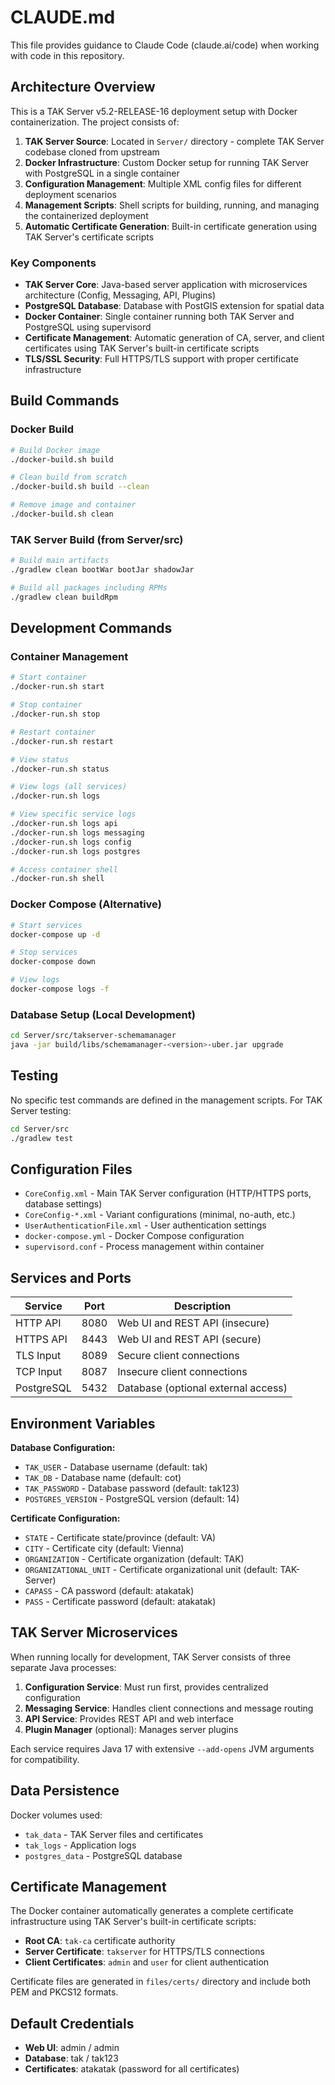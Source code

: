 # CLAUDE.md

This file provides guidance to Claude Code (claude.ai/code) when working with code in this repository.

## Architecture Overview

This is a TAK Server v5.2-RELEASE-16 deployment setup with Docker containerization. The project consists of:

1. **TAK Server Source**: Located in `Server/` directory - complete TAK Server codebase cloned from upstream
2. **Docker Infrastructure**: Custom Docker setup for running TAK Server with PostgreSQL in a single container
3. **Configuration Management**: Multiple XML config files for different deployment scenarios
4. **Management Scripts**: Shell scripts for building, running, and managing the containerized deployment
5. **Automatic Certificate Generation**: Built-in certificate generation using TAK Server's certificate scripts

### Key Components

- **TAK Server Core**: Java-based server application with microservices architecture (Config, Messaging, API, Plugins)
- **PostgreSQL Database**: Database with PostGIS extension for spatial data
- **Docker Container**: Single container running both TAK Server and PostgreSQL using supervisord
- **Certificate Management**: Automatic generation of CA, server, and client certificates using TAK Server's built-in certificate scripts
- **TLS/SSL Security**: Full HTTPS/TLS support with proper certificate infrastructure

## Build Commands

### Docker Build
```bash
# Build Docker image
./docker-build.sh build

# Clean build from scratch
./docker-build.sh build --clean

# Remove image and container
./docker-build.sh clean
```

### TAK Server Build (from Server/src)
```bash
# Build main artifacts
./gradlew clean bootWar bootJar shadowJar

# Build all packages including RPMs
./gradlew clean buildRpm
```

## Development Commands

### Container Management
```bash
# Start container
./docker-run.sh start

# Stop container
./docker-run.sh stop

# Restart container
./docker-run.sh restart

# View status
./docker-run.sh status

# View logs (all services)
./docker-run.sh logs

# View specific service logs
./docker-run.sh logs api
./docker-run.sh logs messaging
./docker-run.sh logs config
./docker-run.sh logs postgres

# Access container shell
./docker-run.sh shell
```

### Docker Compose (Alternative)
```bash
# Start services
docker-compose up -d

# Stop services
docker-compose down

# View logs
docker-compose logs -f
```

### Database Setup (Local Development)
```bash
cd Server/src/takserver-schemamanager
java -jar build/libs/schemamanager-<version>-uber.jar upgrade
```

## Testing

No specific test commands are defined in the management scripts. For TAK Server testing:

```bash
cd Server/src
./gradlew test
```

## Configuration Files

- `CoreConfig.xml` - Main TAK Server configuration (HTTP/HTTPS ports, database settings)
- `CoreConfig-*.xml` - Variant configurations (minimal, no-auth, etc.)
- `UserAuthenticationFile.xml` - User authentication settings
- `docker-compose.yml` - Docker Compose configuration
- `supervisord.conf` - Process management within container

## Services and Ports

| Service | Port | Description |
|---------|------|-------------|
| HTTP API | 8080 | Web UI and REST API (insecure) |
| HTTPS API | 8443 | Web UI and REST API (secure) |
| TLS Input | 8089 | Secure client connections |
| TCP Input | 8087 | Insecure client connections |
| PostgreSQL | 5432 | Database (optional external access) |

## Environment Variables

**Database Configuration:**
- `TAK_USER` - Database username (default: tak)
- `TAK_DB` - Database name (default: cot)  
- `TAK_PASSWORD` - Database password (default: tak123)
- `POSTGRES_VERSION` - PostgreSQL version (default: 14)

**Certificate Configuration:**
- `STATE` - Certificate state/province (default: VA)
- `CITY` - Certificate city (default: Vienna)
- `ORGANIZATION` - Certificate organization (default: TAK)
- `ORGANIZATIONAL_UNIT` - Certificate organizational unit (default: TAK-Server)
- `CAPASS` - CA password (default: atakatak)
- `PASS` - Certificate password (default: atakatak)

## TAK Server Microservices

When running locally for development, TAK Server consists of three separate Java processes:

1. **Configuration Service**: Must run first, provides centralized configuration
2. **Messaging Service**: Handles client connections and message routing
3. **API Service**: Provides REST API and web interface
4. **Plugin Manager** (optional): Manages server plugins

Each service requires Java 17 with extensive `--add-opens` JVM arguments for compatibility.

## Data Persistence

Docker volumes used:
- `tak_data` - TAK Server files and certificates
- `tak_logs` - Application logs  
- `postgres_data` - PostgreSQL database

## Certificate Management

The Docker container automatically generates a complete certificate infrastructure using TAK Server's built-in certificate scripts:

- **Root CA**: `tak-ca` certificate authority
- **Server Certificate**: `takserver` for HTTPS/TLS connections
- **Client Certificates**: `admin` and `user` for client authentication

Certificate files are generated in `files/certs/` directory and include both PEM and PKCS12 formats.

## Default Credentials

- **Web UI**: admin / admin
- **Database**: tak / tak123
- **Certificates**: atakatak (password for all certificates)